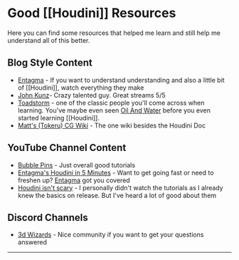 # Good [[Houdini]] Resources
Here you can find some resources that helped me learn and still help me understand all of this better.

## Blog Style Content
- [Entagma](https://entagma.com/) - If you want to understand understanding and also a little bit of [[Houdini]], watch everything they make
- [John Kunz](https://wiki.johnkunz.com/index.php?title=Main_Page)- Crazy talented guy. Great streams 5/5
- [Toadstorm](https://www.toadstorm.com/blog/) - one of the classic people you'll come across when learning. You've maybe even seen [Oil And Water](https://www.toadstorm.com/blog/?p=652) before you even started learning [[Houdini]].
- [Matt's (Tokeru) CG Wiki](https://www.tokeru.com/cgwiki/index.php?title=Main_Page) - The one wiki besides the Houdini Doc

## YouTube Channel Content
- [Bubble Pins](https://www.youtube.com/c/bubblepins) - Just overall good tutorials
- [Entagma's Houdini in 5 Minutes](https://www.youtube.com/watch?v=t17WRxHRih8&list=PLdFfFRXT0K_gyA6VVBnYVDgAEGYeaJlKN) - Want to get going fast or need to freshen up? [Entagma](https://entagma.com/) got you covered
- [Houdini isn't scary](https://www.youtube.com/watch?v=Tsv8UGqDibc&list=PLhyeWJ40aDkUDHDOhZQ2UkCfNiQj7hS5W) - I personally didn't watch the tutorials as I already knew the basics on release. But I've heard a lot of good about them

## Discord Channels
- [3d Wizards](https://discord.gg/2kaUU6qQpc) - Nice community if you want to get your questions answered


---

<script src="https://giscus.app/client.js"
        data-repo="git-submariner/oddlyspecific"
        data-repo-id="R_kgDOHY5lmg"
        data-category="General"
        data-category-id="DIC_kwDOHY5lms4CPUCw"
        data-mapping="url"
        data-reactions-enabled="1"
        data-emit-metadata="0"
        data-input-position="bottom"
        data-theme="dark"
        data-lang="en"
        crossorigin="anonymous"
        async>
</script>